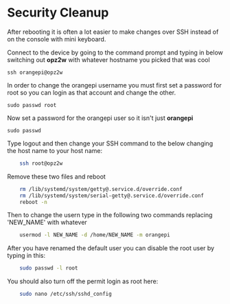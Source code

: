 # Security Cleanup

After rebooting it is often a lot easier to make changes over SSH instead of on the console with mini keyboard.

Connect to the device by going to the command prompt and typing in below switching out **opz2w** with whatever hostname you picked that was cool

    ssh orangepi@opz2w

In order to change the orangepi username you must first set a password for root so you can login as that account and change the other.

    sudo passwd root

Now set a password for the orangepi user so it isn't just **orangepi**

    sudo passwd

Type logout and then change your SSH command to the below changing the host name to your host name:

```bash
    ssh root@opz2w
```

Remove these two files and reboot
```bash
    rm /lib/systemd/system/getty@.service.d/override.conf
    rm /lib/systemd/system/serial-getty@.service.d/override.conf
    reboot -n
```

Then to change the usern type in the following two commands replacing 'NEW_NAME' with whatever
```bash
    usermod -l NEW_NAME -d /home/NEW_NAME -m orangepi
```

After you have renamed the default user you can disable the root user by typing in this:
```bash
    sudo passwd -l root
```

You should also turn off the permit login as root here:
```bash
    sudo nano /etc/ssh/sshd_config
```
